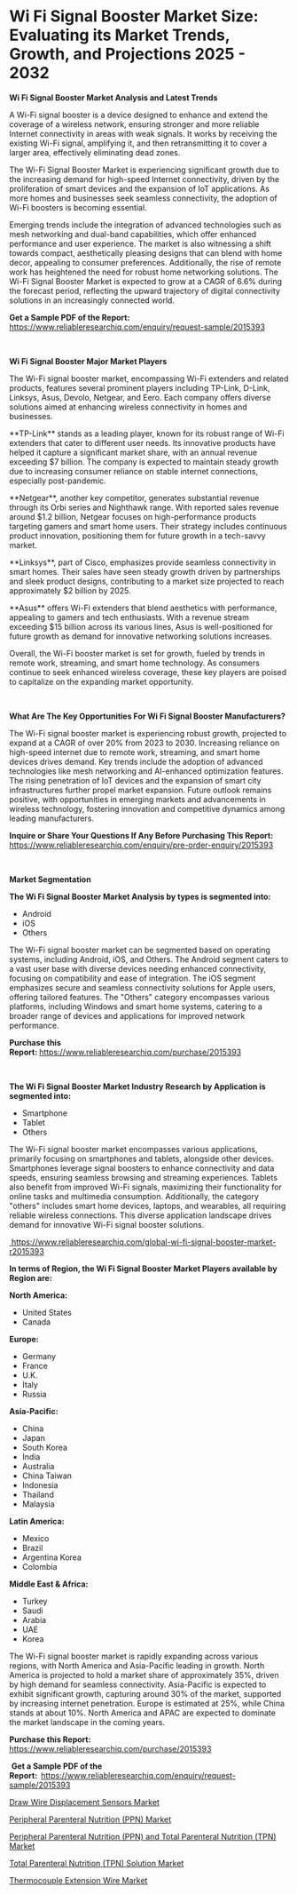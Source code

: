 <p><h1>Wi Fi Signal Booster Market Size: Evaluating its Market Trends, Growth, and Projections 2025 - 2032</h1></p><p><strong>Wi Fi Signal Booster Market Analysis and Latest Trends</strong></p>
<p><p>A Wi-Fi signal booster is a device designed to enhance and extend the coverage of a wireless network, ensuring stronger and more reliable Internet connectivity in areas with weak signals. It works by receiving the existing Wi-Fi signal, amplifying it, and then retransmitting it to cover a larger area, effectively eliminating dead zones. </p><p>The Wi-Fi Signal Booster Market is experiencing significant growth due to the increasing demand for high-speed Internet connectivity, driven by the proliferation of smart devices and the expansion of IoT applications. As more homes and businesses seek seamless connectivity, the adoption of Wi-Fi boosters is becoming essential. </p><p>Emerging trends include the integration of advanced technologies such as mesh networking and dual-band capabilities, which offer enhanced performance and user experience. The market is also witnessing a shift towards compact, aesthetically pleasing designs that can blend with home decor, appealing to consumer preferences. Additionally, the rise of remote work has heightened the need for robust home networking solutions. The Wi-Fi Signal Booster Market is expected to grow at a CAGR of 6.6% during the forecast period, reflecting the upward trajectory of digital connectivity solutions in an increasingly connected world.</p></p>
<p><strong>Get a Sample PDF of the Report:&nbsp;</strong> <a href="https://www.reliableresearchiq.com/enquiry/request-sample/2015393?utm_campaign=1159&utm_medium=2&utm_source=Github&utm_content=ia&utm_term=06042025&utm_id=wi-fi-signal-booster">https://www.reliableresearchiq.com/enquiry/request-sample/2015393</a></p>
<p>&nbsp;</p>
<p><strong>Wi Fi Signal Booster Major Market Players</strong></p>
<p><p>The Wi-Fi signal booster market, encompassing Wi-Fi extenders and related products, features several prominent players including TP-Link, D-Link, Linksys, Asus, Devolo, Netgear, and Eero. Each company offers diverse solutions aimed at enhancing wireless connectivity in homes and businesses.</p><p>**TP-Link** stands as a leading player, known for its robust range of Wi-Fi extenders that cater to different user needs. Its innovative products have helped it capture a significant market share, with an annual revenue exceeding $7 billion. The company is expected to maintain steady growth due to increasing consumer reliance on stable internet connections, especially post-pandemic.</p><p>**Netgear**, another key competitor, generates substantial revenue through its Orbi series and Nighthawk range. With reported sales revenue around $1.2 billion, Netgear focuses on high-performance products targeting gamers and smart home users. Their strategy includes continuous product innovation, positioning them for future growth in a tech-savvy market.</p><p>**Linksys**, part of Cisco, emphasizes provide seamless connectivity in smart homes. Their sales have seen steady growth driven by partnerships and sleek product designs, contributing to a market size projected to reach approximately $2 billion by 2025.</p><p>**Asus** offers Wi-Fi extenders that blend aesthetics with performance, appealing to gamers and tech enthusiasts. With a revenue stream exceeding $15 billion across its various lines, Asus is well-positioned for future growth as demand for innovative networking solutions increases.</p><p>Overall, the Wi-Fi booster market is set for growth, fueled by trends in remote work, streaming, and smart home technology. As consumers continue to seek enhanced wireless coverage, these key players are poised to capitalize on the expanding market opportunity.</p></p>
<p>&nbsp;</p>
<p><strong>What Are The Key Opportunities For Wi Fi Signal Booster Manufacturers?</strong></p>
<p><p>The Wi-Fi signal booster market is experiencing robust growth, projected to expand at a CAGR of over 20% from 2023 to 2030. Increasing reliance on high-speed internet due to remote work, streaming, and smart home devices drives demand. Key trends include the adoption of advanced technologies like mesh networking and AI-enhanced optimization features. The rising penetration of IoT devices and the expansion of smart city infrastructures further propel market expansion. Future outlook remains positive, with opportunities in emerging markets and advancements in wireless technology, fostering innovation and competitive dynamics among leading manufacturers.</p></p>
<p><strong>Inquire or Share Your Questions If Any Before Purchasing This Report:</strong> <a href="https://www.reliableresearchiq.com/enquiry/pre-order-enquiry/2015393?utm_campaign=1159&utm_medium=2&utm_source=Github&utm_content=ia&utm_term=06042025&utm_id=wi-fi-signal-booster">https://www.reliableresearchiq.com/enquiry/pre-order-enquiry/2015393</a></p>
<p>&nbsp;</p>
<p><strong>Market Segmentation</strong></p>
<p><strong>The Wi Fi Signal Booster Market Analysis by types is segmented into:</strong></p>
<p><ul><li>Android</li><li>iOS</li><li>Others</li></ul></p>
<p><p>The Wi-Fi signal booster market can be segmented based on operating systems, including Android, iOS, and Others. The Android segment caters to a vast user base with diverse devices needing enhanced connectivity, focusing on compatibility and ease of integration. The iOS segment emphasizes secure and seamless connectivity solutions for Apple users, offering tailored features. The "Others" category encompasses various platforms, including Windows and smart home systems, catering to a broader range of devices and applications for improved network performance.</p></p>
<p><strong>Purchase this Report:&nbsp;</strong><a href="https://www.reliableresearchiq.com/purchase/2015393?utm_campaign=1159&utm_medium=2&utm_source=Github&utm_content=ia&utm_term=06042025&utm_id=wi-fi-signal-booster">https://www.reliableresearchiq.com/purchase/2015393</a></p>
<p>&nbsp;</p>
<p><strong>The Wi Fi Signal Booster Market Industry Research by Application is segmented into:</strong></p>
<p><ul><li>Smartphone</li><li>Tablet</li><li>Others</li></ul></p>
<p><p>The Wi-Fi signal booster market encompasses various applications, primarily focusing on smartphones and tablets, alongside other devices. Smartphones leverage signal boosters to enhance connectivity and data speeds, ensuring seamless browsing and streaming experiences. Tablets also benefit from improved Wi-Fi signals, maximizing their functionality for online tasks and multimedia consumption. Additionally, the category "others" includes smart home devices, laptops, and wearables, all requiring reliable wireless connections. This diverse application landscape drives demand for innovative Wi-Fi signal booster solutions.</p></p>
<p><a href="https://www.reliableresearchiq.com/global-wi-fi-signal-booster-market-r2015393?utm_campaign=1159&utm_medium=2&utm_source=Github&utm_content=ia&utm_term=06042025&utm_id=wi-fi-signal-booster">&nbsp;https://www.reliableresearchiq.com/global-wi-fi-signal-booster-market-r2015393</a></p>
<p><strong>In terms of Region, the Wi Fi Signal Booster Market Players available by Region are:</strong></p>
<p>
    <p> <strong> North America: </strong>
        <ul>
            <li>United States</li>
            <li>Canada</li>
        </ul>
        </p> 
    <p> <strong> Europe: </strong>
        <ul>
            <li>Germany</li>
            <li>France</li>
            <li>U.K.</li>
            <li>Italy</li>
            <li>Russia</li>
        </ul>
        </p> 
    <p> <strong> Asia-Pacific: </strong>
        <ul>
            <li>China</li>
            <li>Japan</li>
            <li>South Korea</li>
            <li>India</li>
            <li>Australia</li>
            <li>China Taiwan</li>
            <li>Indonesia</li>
            <li>Thailand</li>
            <li>Malaysia</li>
        </ul>
        </p> 
    <p> <strong> Latin America: </strong>
        <ul>
            <li>Mexico</li>
            <li>Brazil</li>
            <li>Argentina Korea</li>
            <li>Colombia</li>
        </ul>
        </p> 
    <p> <strong> Middle East & Africa: </strong>
        <ul>
            <li>Turkey</li>
            <li>Saudi</li>
            <li>Arabia</li>
            <li>UAE</li>
            <li>Korea</li>
        </ul>
    </p>
    </p>
<p><p>The Wi-Fi signal booster market is rapidly expanding across various regions, with North America and Asia-Pacific leading in growth. North America is projected to hold a market share of approximately 35%, driven by high demand for seamless connectivity. Asia-Pacific is expected to exhibit significant growth, capturing around 30% of the market, supported by increasing internet penetration. Europe is estimated at 25%, while China stands at about 10%. North America and APAC are expected to dominate the market landscape in the coming years.</p></p>
<p><strong>Purchase this Report: </strong><a href="https://www.reliableresearchiq.com/purchase/2015393?utm_campaign=1159&utm_medium=2&utm_source=Github&utm_content=ia&utm_term=06042025&utm_id=wi-fi-signal-booster">https://www.reliableresearchiq.com/purchase/2015393</a></p>
<p>&nbsp;<strong>Get a Sample PDF of the Report:&nbsp;&nbsp;</strong><a href="https://www.reliableresearchiq.com/enquiry/request-sample/2015393?utm_campaign=1159&utm_medium=2&utm_source=Github&utm_content=ia&utm_term=06042025&utm_id=wi-fi-signal-booster">https://www.reliableresearchiq.com/enquiry/request-sample/2015393</a></p>
<p><strong></strong></p>
<p><p><a href="https://github.com/tamerlgwilt/Market-Research-Report-List-1/blob/main/draw-wire-displacement-sensors-market.md?utm_campaign=1159&utm_medium=2&utm_source=Github&utm_content=ia&utm_term=06042025&utm_id=wi-fi-signal-booster">Draw Wire Displacement Sensors Market</a></p><p><a href="https://www.linkedin.com/pulse/informative-market-research-report-peripheral-parenteral-nmoxc?utm_campaign=1159&utm_medium=2&utm_source=Github&utm_content=ia&utm_term=06042025&utm_id=wi-fi-signal-booster">Peripheral Parenteral Nutrition (PPN) Market</a></p><p><a href="https://www.linkedin.com/pulse/peripheral-parenteral-nutrition-ppn-total-tpn-market-study-cb62c?utm_campaign=1159&utm_medium=2&utm_source=Github&utm_content=ia&utm_term=06042025&utm_id=wi-fi-signal-booster">Peripheral Parenteral Nutrition (PPN) and Total Parenteral Nutrition (TPN) Market</a></p><p><a href="https://www.linkedin.com/pulse/total-parenteral-nutrition-tpn-solution-market-trend-projected-ylh2c?utm_campaign=1159&utm_medium=2&utm_source=Github&utm_content=ia&utm_term=06042025&utm_id=wi-fi-signal-booster">Total Parenteral Nutrition (TPN) Solution Market</a></p><p><a href="https://github.com/gorbaicodaro/Market-Research-Report-List-1/blob/main/thermocouple-extension-wire-market.md?utm_campaign=1159&utm_medium=2&utm_source=Github&utm_content=ia&utm_term=06042025&utm_id=wi-fi-signal-booster">Thermocouple Extension Wire Market</a></p></p>